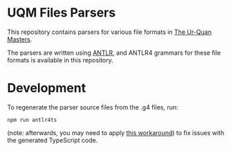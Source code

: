 # UQM Files Parsers

This repository contains parsers for various file formats in [The Ur-Quan Masters](http://sc2.sourceforge.net/).

The parsers are written using [ANTLR](https://www.antlr.org/), and ANTLR4 grammars for these file formats is available in this repository.

# Development

To regenerate the parser source files from the .g4 files, run:

`npm run antlr4ts`

(note: afterwards, you may need to apply [this workaround](https://github.com/tunnelvisionlabs/antlr4ts/issues/485#issuecomment-683409387)) to fix issues with the generated TypeScript code.

